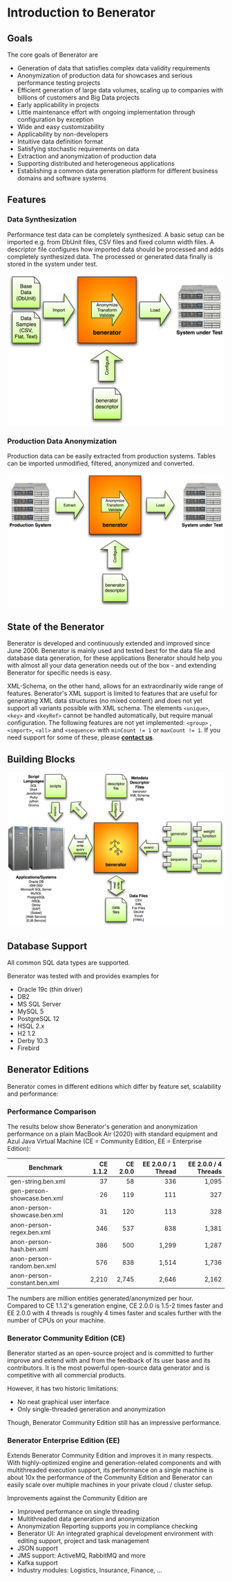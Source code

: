 # Introduction to Benerator

## Goals

The core goals of Benerator are

- Generation of data that satisfies complex data validity requirements
- Anonymization of production data for showcases and serious performance testing projects
- Efficient generation of large data volumes, scaling up to companies with billions of customers and Big Data projects
- Early applicability in projects
- Little maintenance effort with ongoing implementation through configuration by exception
- Wide and easy customizability
- Applicability by non-developers
- Intuitive data definition format
- Satisfying stochastic requirements on data
- Extraction and anonymization of production data
- Supporting distributed and heterogeneous applications
- Establishing a common data generation platform for different business domains and software systems

## Features

### Data Synthesization

Performance test data can be completely synthesized. A basic setup can be imported e.g. from DbUnit files, CSV files and fixed column width files. A
descriptor file configures how imported data should be processed and adds completely synthesized data. The processed or generated data finally is
stored in the system under test.

![](assets/grafik1.png)

### Production Data Anonymization

Production data can be easily extracted from production systems. Tables can be imported unmodified, filtered, anonymized and converted.

![](assets/grafik2.png)

## State of the Benerator

Benerator is developed and continuously extended and improved since June 2006\. Benerator is mainly used and tested best for the data file and database
data generation, for these applications Benerator should help you with almost all your data generation needs out of the box - and extending Benerator
for specific needs is easy.

XML-Schema, on the other hand, allows for an extraordinarily wide range of features. Benerator's XML support is limited to features that are useful
for generating XML data structures (no mixed content) and does not yet support all variants possible with XML schema. The elements `<unique>`, `<key>`
and `<keyRef>` cannot be handled automatically, but require manual configuration. The following features are not yet implemented: `<group>`
, `<import>`, `<all>` and `<sequence>` with `minCount != 1` or `maxCount != 1`. 
If you need support for some of these, please **[contact us](mailto:team@rapiddweller.com)**.

## Building Blocks

![](assets/grafik3.png)

## Database Support

All common SQL data types are supported.

Benerator was tested with and provides examples for

- Oracle 19c (thin driver)
- DB2
- MS SQL Server
- MySQL 5
- PostgreSQL 12
- HSQL 2.x
- H2 1.2
- Derby 10.3
- Firebird


## Benerator Editions

Benerator comes in different editions which differ by feature set, scalability and performance:

### Performance Comparison
The results below show Benerator's generation and anonymization performance on a plain 
MacBook Air (2020) with standard equipment and Azul Java Virtual Machine 
(CE = Community Edition, EE = Enterprise Edition):

| Benchmark | CE 1.1.2 | CE 2.0.0 | EE 2.0.0 / 1 Thread | EE 2.0.0 / 4 Threads | 
| --- | ---: | ---: | ---: | ---: |
| gen-string.ben.xml           |    37 |    58 |   336 | 1,095 |
| gen-person-showcase.ben.xml  |    26 |   119 |   111 |   327 |
| anon-person-showcase.ben.xml |    31 |   120 |   113 |   328 |
| anon-person-regex.ben.xml    |   346 |   537 |   838 | 1,381 |
| anon-person-hash.ben.xml     |   386 |   500 | 1,299 | 1,287 |
| anon-person-random.ben.xml   |   576 |   838 | 1,514 | 1,736 |
| anon-person-constant.ben.xml | 2,210 | 2,745 | 2,646 | 2,162 |

The numbers are million entities generated/anonymized per hour.
Compared to CE 1.1.2's generation engine,
CE 2.0.0 is 1.5-2 times faster 
and EE 2.0.0 with 4 threads is roughly 4 times faster 
and scales further with the number of CPUs on your machine.


### Benerator Community Edition (CE)

Benerator started as an open-source project and is committed to further improve and extend
with and from the feedback of its user base and its contributors.
It is the most powerful open-source data generator and is competitive with all commercial
products.

However, it has two historic limitations:
- No neat graphical user interface
- Only single-threaded generation and anonymization

Though, Benerator Community Edition still has an impressive performance. 

### Benerator Enterprise Edition (EE)

Extends Benerator Community Edition and improves it in many respects. 
With highly-optimized engine and generation-related components 
and with multithreaded execution support, its performance on a single
machine is about 10x the performance of the Community Edition 
and Benerator can easily scale over multiple machines in your private cloud / cluster setup.

Improvements against the Community Edition are

- Improved performance on single threading
- Multithreaded data generation and anonymization
- Anonymization Reporting supports you in compliance checking
- Benerator UI: An integrated graphical development environment with editing support, project and task management
- JSON support
- JMS support: ActiveMQ, RabbitMQ and more
- Kafka support
- Industry modules: Logistics, Insurance, Finance, ...
